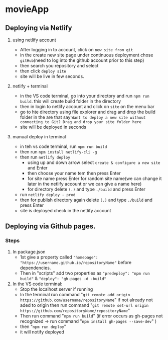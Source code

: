 # movieApp

## Deploying via Netlify
1. using netlify account
    - After logging in to account, click on  ```new site from git```
    - in the create new site page under continuous deployment chose ```gitHub```(need to log into the github account prior to this step)
    - then search you repository and select 
    - then click ```deploy site```
    - site will be live in few seconds.

2. netlify + terminal
    - in the VS code terminal, go into your directory and run ```npm run build```. this will create build folder in the directory
    - then in login to netlify account and click on ```site``` on the menu bar
    - go to hte directory using file explorer and drag and drop the build folder in the are that say ```Want to deploy a new site without connecting to Git?
Drag and drop your site folder here```
    - site will be deployed in seconds

3. manual deploy in terminal
    - in teh vs code terminal, run ```npm run build```
    - then run ```npm install netlify-cli -g```
    - then run ```netlify deploy```
        - using up and down arrow select ```create & configure a new site``` and Enter
        - then choose your name tem then press Enter
        - for site name press Enter for random site name(we can change it later in the netlify account or we can give a name here)
        - for directory delete ```(.)``` and type ```./build``` and press Enter
    - run ```netlify deploy - prod``` 
    - then for publish directory again delete ```(.)``` and type ```./build``` and press Enter
    - site is deployed check in the netlify account




## Deploying via Github pages.
### Steps
1. In package.json
    - 1st give a property called ```"homepage": "https://username.github.io/repositoryName"``` before dependencies.
    - Then in "scripts" add two properties as ```"predeploy": "npm run build"``` & ```"deploy": "gh-pages -d -build"``` 
2. In the VS code terminal:
    - Stop the localhost server if running
    - In the terminal run command "```git remote add origin https://github.com/username/repositoryName```" if not already not aded to origin then run command "```git remote set-url origin https://github.com/repositoryName/repositoryName```"
    - Then run command "```npm run build```" (if error occurs as gh-pages not recognized -> run command "```npm install gh-pages --save-dev```" )
    - then "```npm run deploy```" 
    - it will notify deployed
